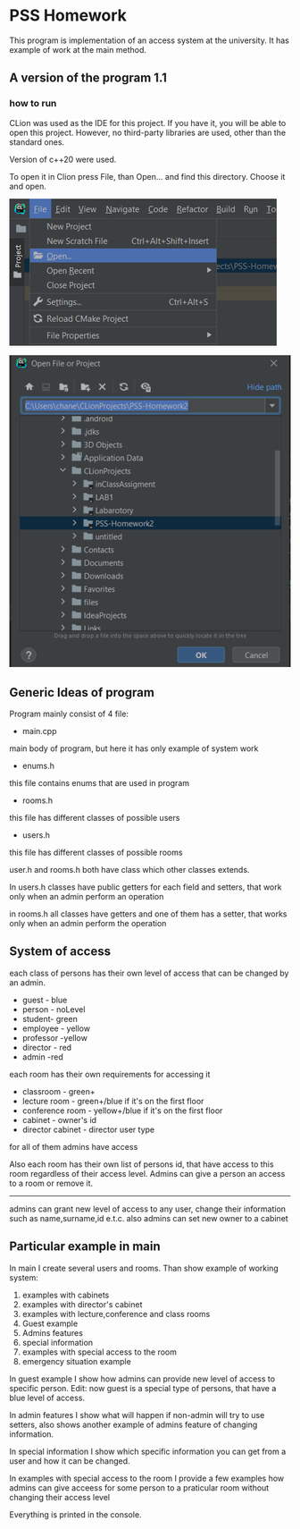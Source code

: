 # PSS Homework

This program is implementation of an access system at the university. It has example of work at the main method.

## A version of the program 1.1

### how to run

CLion was used as the IDE for this project. If you have it, you will be able to open this project.
 However, no third-party libraries are used, other than the standard ones.

Version of c++20 were used.

To open it in Clion press File, than Open... and find this directory. Choose it and open.

![pictures/Untitled.png](README/pictures/Untitled.png)

![pictures/Untitled%201.png](README/pictures/Untitled%201.png)

## Generic Ideas of program

Program mainly consist of 4 file:

- main.cpp

main body of program, but here it has only example of system work

- enums.h

this file contains enums that are used in program

- rooms.h

this file has different classes of possible users

- users.h

this file has different classes of possible rooms

user.h and rooms.h both have class which other classes extends. 

In users.h classes have public getters for each field and setters, that work only when an admin perform an operation

in rooms.h all classes have getters and one of them has a setter, that works only when an admin perform the operation

## System of access

each class of persons has their own level of access that can be changed by an admin.

- guest - blue
- person - noLevel
- student- green
- employee - yellow
- professor -yellow
- director - red
- admin -red

each room has their own requirements for accessing it

- classroom - green+
- lecture room - green+/blue if it's on the first floor
- conference room - yellow+/blue if it's on the first floor
- cabinet - owner's id
- director cabinet - director user type

for all of them admins have access

Also each room has their own list of persons id, that have access to this room regardless of their access level. Admins can give a person an access to a room or remove it.

---

admins can grant new level of access to any user, change their information such as name,surname,id e.t.c. also admins can set new owner to a cabinet

## Particular example in main

In main I create several users and rooms. Than show example of working system:

1. examples with cabinets
2. examples with director's cabinet
3. examples with lecture,conference and class rooms
4. Guest example
5. Admins features
6. special information
7. examples with special access to the room
8. emergency situation example

In guest example I show how admins can provide new level of access to specific person.
Edit: now guest is a special type of persons, that have a blue level of access.

In admin features I show what will happen if non-admin will try to use setters, also shows another example of admins feature of changing information.

In special information I show which specific information you can get from a user and how it can be changed.

In examples with special access to the room I provide a few examples how admins can give acceess for some person to a praticular room without changing their access level

Everything is printed in the console.
